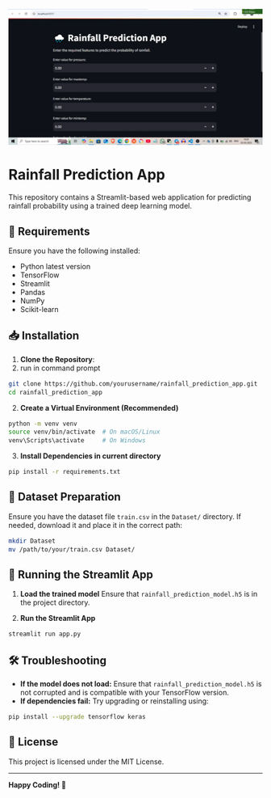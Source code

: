 ![Deployment Image](deployment.jpg)


# Rainfall Prediction App

This repository contains a Streamlit-based web application for predicting rainfall probability using a trained deep learning model.

## 📌 Requirements

Ensure you have the following installed:

- Python latest version
- TensorFlow
- Streamlit
- Pandas
- NumPy
- Scikit-learn

## 📥 Installation

1. **Clone the Repository**: 
2. run in command prompt

```bash
git clone https://github.com/yourusername/rainfall_prediction_app.git
cd rainfall_prediction_app
```

2. **Create a Virtual Environment (Recommended)**

```bash
python -m venv venv
source venv/bin/activate  # On macOS/Linux
venv\Scripts\activate     # On Windows
```

3. **Install Dependencies in current directory**

```bash
pip install -r requirements.txt
```

## 📂 Dataset Preparation

Ensure you have the dataset file `train.csv` in the `Dataset/` directory.
If needed, download it and place it in the correct path:

```bash
mkdir Dataset
mv /path/to/your/train.csv Dataset/
```

## 🚀 Running the Streamlit App

1. **Load the trained model**
   Ensure that `rainfall_prediction_model.h5` is in the project directory.

2. **Run the Streamlit App**

```bash
streamlit run app.py
```

## 🛠 Troubleshooting

- **If the model does not load:** Ensure that `rainfall_prediction_model.h5` is not corrupted and is compatible with your TensorFlow version.
- **If dependencies fail:** Try upgrading or reinstalling using:

```bash
pip install --upgrade tensorflow keras
```

## 📜 License

This project is licensed under the MIT License.

---

**Happy Coding! 🚀**

